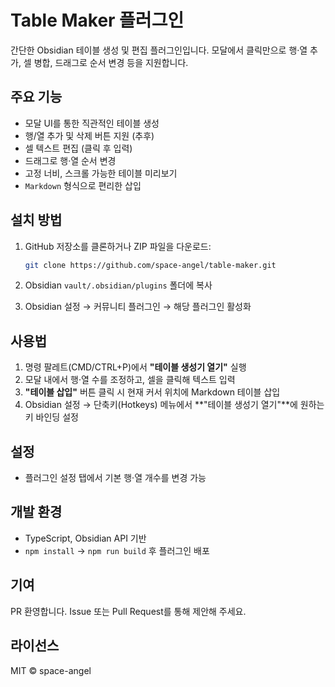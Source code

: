 # Table Maker 플러그인

간단한 Obsidian 테이블 생성 및 편집 플러그인입니다. 모달에서 클릭만으로 행·열 추가, 셀 병합, 드래그로 순서 변경 등을 지원합니다.

## 주요 기능

* 모달 UI를 통한 직관적인 테이블 생성
* 행/열 추가 및 삭제 버튼 지원 (추후)
* 셀 텍스트 편집 (클릭 후 입력)
* 드래그로 행·열 순서 변경
* 고정 너비, 스크롤 가능한 테이블 미리보기
* `Markdown` 형식으로 편리한 삽입

## 설치 방법

1. GitHub 저장소를 클론하거나 ZIP 파일을 다운로드:

   ```bash
   git clone https://github.com/space-angel/table-maker.git
   ```
2. Obsidian `vault/.obsidian/plugins` 폴더에 복사
3. Obsidian 설정 → 커뮤니티 플러그인 → 해당 플러그인 활성화

## 사용법

1. 명령 팔레트(CMD/CTRL+P)에서 **"테이블 생성기 열기"** 실행
2. 모달 내에서 행·열 수를 조정하고, 셀을 클릭해 텍스트 입력
3. **"테이블 삽입"** 버튼 클릭 시 현재 커서 위치에 Markdown 테이블 삽입
4. Obsidian 설정 → 단축키(Hotkeys) 메뉴에서 \*\*"테이블 생성기 열기"\*\*에 원하는 키 바인딩 설정

## 설정

* 플러그인 설정 탭에서 기본 행·열 개수를 변경 가능

## 개발 환경

* TypeScript, Obsidian API 기반
* `npm install` → `npm run build` 후 플러그인 배포

## 기여

PR 환영합니다. Issue 또는 Pull Request를 통해 제안해 주세요.

## 라이선스

MIT © space-angel

